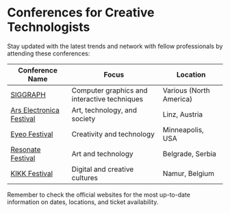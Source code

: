 # Conferences for Creative Technologists

Stay updated with the latest trends and network with fellow professionals by attending these conferences:

| Conference Name | Focus | Location |
|-----------------|-------|----------|
| [SIGGRAPH](https://www.siggraph.org/) | Computer graphics and interactive techniques | Various (North America) |
| [Ars Electronica Festival](https://ars.electronica.art/) | Art, technology, and society | Linz, Austria |
| [Eyeo Festival](http://eyeofestival.com/) | Creativity and technology | Minneapolis, USA |
| [Resonate Festival](https://resonate.io/) | Art and technology | Belgrade, Serbia |
| [KIKK Festival](https://www.kikk.be/) | Digital and creative cultures | Namur, Belgium |

Remember to check the official websites for the most up-to-date information on dates, locations, and ticket availability.
